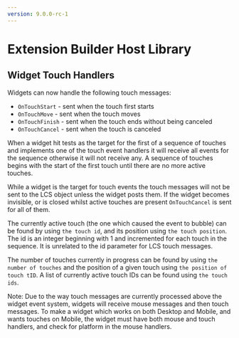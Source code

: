 ```yaml
---
version: 9.0.0-rc-1
---
```

# Extension Builder Host Library

## Widget Touch Handlers

Widgets can now handle the following touch messages:

- `OnTouchStart` - sent when the touch first starts
- `OnTouchMove` - sent when the touch moves
- `OnTouchFinish` - sent when the touch ends without being canceled
- `OnTouchCancel` - sent when the touch is canceled

When a widget hit tests as the target for the first of a sequence of
touches and implements one of the touch event handlers it will receive all
events for the sequence otherwise it will not receive any. A sequence of
touches begins with the start of the first touch until there are no more
active touches.

While a widget is the target for touch events the touch messages will not
be sent to the LCS object unless the widget posts them. If the widget
becomes invisible, or is closed whilst active touches are present
`OnTouchCancel` is sent for all of them.

The currently active touch (the one which caused the event to
bubble) can be found by using `the touch id`, and its
position using `the touch position`. The id is an integer beginning with
1 and incremented for each touch in the sequence. It is unrelated to the
id parameter for LCS touch messages.

The number of touches currently in progress can be found by using
`the number of touches` and the position of a given touch using
`the position of touch tID`. A list of currently active touch IDs can
be found using `the touch ids`.

Note: Due to the way touch messages are currently processed above
the widget event system, widgets will receive mouse messages and
then touch messages. To make a widget which works on both Desktop
and Mobile, and wants touches on Mobile, the widget must have both
mouse and touch handlers, and check for platform in the mouse handlers.
